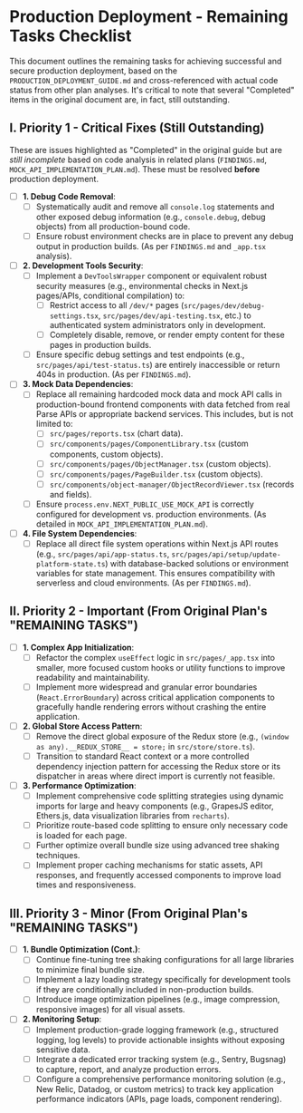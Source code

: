 # Production Deployment - Remaining Tasks Checklist

This document outlines the remaining tasks for achieving successful and secure production deployment, based on the `PRODUCTION_DEPLOYMENT_GUIDE.md` and cross-referenced with actual code status from other plan analyses. It's critical to note that several "Completed" items in the original document are, in fact, still outstanding.

## I. Priority 1 - Critical Fixes (Still Outstanding)

These are issues highlighted as "Completed" in the original guide but are *still incomplete* based on code analysis in related plans (`FINDINGS.md`, `MOCK_API_IMPLEMENTATION_PLAN.md`). These must be resolved **before** production deployment.

- [ ] **1. Debug Code Removal**:
    - [ ] Systematically audit and remove all `console.log` statements and other exposed debug information (e.g., `console.debug`, debug objects) from all production-bound code.
    - [ ] Ensure robust environment checks are in place to prevent any debug output in production builds. (As per `FINDINGS.md` and `_app.tsx` analysis).
- [ ] **2. Development Tools Security**:
    - [ ] Implement a `DevToolsWrapper` component or equivalent robust security measures (e.g., environmental checks in Next.js pages/APIs, conditional compilation) to:
        - [ ] Restrict access to all `/dev/*` pages (`src/pages/dev/debug-settings.tsx`, `src/pages/dev/api-testing.tsx`, etc.) to authenticated system administrators only in development.
        - [ ] Completely disable, remove, or render empty content for these pages in production builds.
    - [ ] Ensure specific debug settings and test endpoints (e.g., `src/pages/api/test-status.ts`) are entirely inaccessible or return 404s in production. (As per `FINDINGS.md`).
- [ ] **3. Mock Data Dependencies**:
    - [ ] Replace all remaining hardcoded mock data and mock API calls in production-bound frontend components with data fetched from real Parse APIs or appropriate backend services. This includes, but is not limited to:
        - [ ] `src/pages/reports.tsx` (chart data).
        - [ ] `src/components/pages/ComponentLibrary.tsx` (custom components, custom objects).
        - [ ] `src/components/pages/ObjectManager.tsx` (custom objects).
        - [ ] `src/components/pages/PageBuilder.tsx` (custom objects).
        - [ ] `src/components/object-manager/ObjectRecordViewer.tsx` (records and fields).
    - [ ] Ensure `process.env.NEXT_PUBLIC_USE_MOCK_API` is correctly configured for development vs. production environments. (As detailed in `MOCK_API_IMPLEMENTATION_PLAN.md`).
- [ ] **4. File System Dependencies**:
    - [ ] Replace all direct file system operations within Next.js API routes (e.g., `src/pages/api/app-status.ts`, `src/pages/api/setup/update-platform-state.ts`) with database-backed solutions or environment variables for state management. This ensures compatibility with serverless and cloud environments. (As per `FINDINGS.md`).

## II. Priority 2 - Important (From Original Plan's "REMAINING TASKS")

- [ ] **1. Complex App Initialization**:
    - [ ] Refactor the complex `useEffect` logic in `src/pages/_app.tsx` into smaller, more focused custom hooks or utility functions to improve readability and maintainability.
    - [ ] Implement more widespread and granular error boundaries (`React.ErrorBoundary`) across critical application components to gracefully handle rendering errors without crashing the entire application.
- [ ] **2. Global Store Access Pattern**:
    - [ ] Remove the direct global exposure of the Redux store (e.g., `(window as any).__REDUX_STORE__ = store;` in `src/store/store.ts`).
    - [ ] Transition to standard React context or a more controlled dependency injection pattern for accessing the Redux store or its dispatcher in areas where direct import is currently not feasible.
- [ ] **3. Performance Optimization**:
    - [ ] Implement comprehensive code splitting strategies using dynamic imports for large and heavy components (e.g., GrapesJS editor, Ethers.js, data visualization libraries from `recharts`).
    - [ ] Prioritize route-based code splitting to ensure only necessary code is loaded for each page.
    - [ ] Further optimize overall bundle size using advanced tree shaking techniques.
    - [ ] Implement proper caching mechanisms for static assets, API responses, and frequently accessed components to improve load times and responsiveness.

## III. Priority 3 - Minor (From Original Plan's "REMAINING TASKS")

- [ ] **1. Bundle Optimization (Cont.)**:
    - [ ] Continue fine-tuning tree shaking configurations for all large libraries to minimize final bundle size.
    - [ ] Implement a lazy loading strategy specifically for development tools if they are conditionally included in non-production builds.
    - [ ] Introduce image optimization pipelines (e.g., image compression, responsive images) for all visual assets.
- [ ] **2. Monitoring Setup**:
    - [ ] Implement production-grade logging framework (e.g., structured logging, log levels) to provide actionable insights without exposing sensitive data.
    - [ ] Integrate a dedicated error tracking system (e.g., Sentry, Bugsnag) to capture, report, and analyze production errors.
    - [ ] Configure a comprehensive performance monitoring solution (e.g., New Relic, Datadog, or custom metrics) to track key application performance indicators (APIs, page loads, component rendering).
